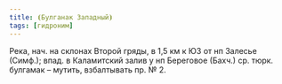 ```yaml
---
title: ⦗Булганак Западный⦘
tags: [гидроним]
---
```


Река, нач. на склонах Второй гряды, в 1,5 км к ЮЗ от нп Залесье (Симф.); впад. в
Каламитский залив у нп Береговое (Бахч.) ср. тюрк. булгамак – мутить,
взбалтывать пр. № 2.
